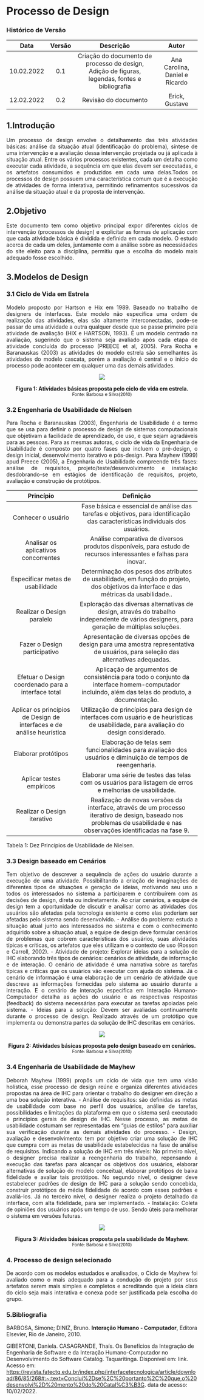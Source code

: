 # Processo de Design
### Histórico de Versão

|  Data  | Versão | Descrição | Autor |
| :----: | :----: | :-------: | :---: | 
| 10.02.2022 | 0.1 | Criação do documento de processo de design, Adição de figuras, legendas, fontes e bibliografia | Ana Carolina, Daniel e Ricardo |
| 12.02.2022 | 0.2 | Revisão do documento | Erick, Gustave |


## 1.Introdução

<p align="justify">
Um processo de design envolve o detalhamento das três atividades básicas: análise
da situação atual (identificação do problema), síntese de uma intervenção e a
avaliação dessa intervenção projetada ou já aplicada à situação atual. Entre os
vários processos existentes, cada um detalha como executar cada atividade, a
sequência em que elas devem ser executadas, e os artefatos consumidos e
produzidos em cada uma delas.Todos os processos de design possuem uma
característica comum que é a execução de atividades de forma interativa,
permitindo refinamentos sucessivos da análise da situação atual e da proposta de
intervenção.
</p>

## 2.Objetivo

<p align="justify">
Este documento tem como objetivo principal expor diferentes ciclos de intervenção
(processos de design) e explicitar as formas de aplicação com que cada atividade
básica é dividida e definida em cada modelo. O estudo acerca de cada um deles,
juntamente com a análise sobre as necessidades do site eleito para a disciplina,
permitiu que a escolha do modelo mais adequado fosse escolhido.
</p>

## 3.Modelos de Design

### 3.1 Ciclo de Vida em Estrela 
<p align="justify">
Modelo proposto por Hartson e Hix em 1989. Baseado no trabalho de designers de
interfaces. Este modelo não especifica uma ordem de realização das atividades,
elas são altamente interconectadas, pode-se passar de uma atividade a outra
qualquer desde que se passe primeiro pela atividade de avaliação (HIX e
HARTSON, 1993). É um modelo centrado na avaliação, sugerindo que o sistema
seja avaliado após cada etapa de atividade concluída do processo (PREECE et al,
2005). Para Rocha e Baranauskas (2003) as atividades do modelo estrela são
semelhantes às atividades do modelo cascata, porém a avaliação é central e o início
do processo pode acontecer em qualquer uma das demais atividades.
</p>

<p align="center">
<img src="https://user-images.githubusercontent.com/83254747/153682509-9995b21b-8411-4751-a890-af37b8d136e7.png">
<figcaption align='center'>
    <b>Figura 1: Atividades básicas proposta pelo ciclo de vida em estrela.</b>
    <br><small>Fonte: Barbosa e Silva(2010)</small>
</figcaption>
</p>

### 3.2 Engenharia de Usabilidade de Nielsen

<p align="justify">
Para Rocha e Baranauskas (2003), Engenharia de Usabilidade é o termo que se
usa para definir o processo de design de sistemas computacionais que objetivam a
facilidade de aprendizado, de uso, e que sejam agradáveis para as pessoas. Para
as mesmas autoras, o ciclo de vida da Engenharia de Usabilidade é composto por
quatro fases que incluem o pré-design, o design inicial, desenvolvimento iterativo e
pós-design. Para Mayhew (1999) apud Preece (2005), a Engenharia de Usabilidade
compreende três fases: análise de requisitos, projeto/teste/desenvolvimento e
instalação desdobrando-se em estágios de identificação de requisitos, projeto,
avaliação e construção de protótipos.
</p>

|  Princípio  | Definição |
| :---------: | :-------: | 
| Conhecer o usuário | Fase básica e essencial de análise das tarefas e objetivos, para identificação das características individuais dos usuários. |
| Analisar os aplicativos concorrentes | Análise comparativa de diversos produtos disponíveis, para estudo de recursos interessantes e falhas para inovar. |
| Especificar metas de usabilidade | Determinação dos pesos dos atributos de usabilidade, em função do projeto, dos objetivos da interface e das métricas da usabilidade.. |
| Realizar o Design paralelo | Exploração das diversas alternativas de design, através do trabalho independente de vários designers, para geração de múltiplas soluções. |
| Fazer o Design participativo | Apresentação de diversas opções de design para uma amostra representativa de usuários, para seleção das alternativas adequadas. |
| Efetuar o Design coordenado para a interface total | Aplicação de argumentos de consistência para todo o conjunto da interface homem-computador incluindo, além das telas do produto, a documentação. |
| Aplicar os princípios de Design de interfaces e de análise heurística | Utilização de princípios para design de interfaces com usuário e de heurísticas de usabilidade, para avaliação do design considerado. |
| Elaborar protótipos | Elaboração de telas sem funcionalidades para avaliação dos usuários e diminuição de tempos de reengenharia. |
| Aplicar testes empíricos | Elaborar uma série de testes das telas com os usuários para listagem de erros e melhorias de usabilidade. |
| Realizar o Design iterativo | Realização de novas versões da interface, através de um processo iterativo de design, baseado nos problemas de usabilidade e nas observações identificadas na fase 9. |

<figcaption>Tabela 1: Dez Princípios de Usabilidade de Nielsen.</figcaption>

### 3.3 Design baseado em Cenários

<p align="justify">
Tem objetivo de descrever a sequência de ações do usuário durante a execução de uma atividade. Possibilitando a criação de imaginações de diferentes tipos de situações e geração de ideias, motivando seu uso a todos os interessados no sistema a participarem e contribuírem com as decisões de design, direta ou indiretamente. Ao criar cenários, a equipe de design tem a oportunidade de discutir e analisar como as atividades dos usuários são afetadas pela tecnologia existente e como elas poderiam ser afetadas pelo sistema sendo desenvolvido. 
  - Análise do problema: estuda a situação atual junto aos interessados no sistema e com o conhecimento adquirido sobre a situação atual, a equipe de design deve formular cenários de problemas que cobrem características dos usuários, suas atividades típicas e críticas, os artefatos que eles utilizam e o contexto de uso (Rosson e Carroll, 2002). 
 - Atividade de projeto: Explorar ideias para a solução de IHC elaborando três tipos de cenários: cenários de atividade, de informação e de interação. O cenário de atividade é uma narrativa sobre as tarefas típicas e críticas que os usuários vão executar com ajuda do sistema. Já o cenário de informação é uma elaboração de um cenário de atividade que descreve as informações fornecidas pelo sistema ao usuário durante a interação. E o cenário de interação específica em Interação Humano-Computador detalha as ações do usuário e as respectivas respostas (feedback) do sistema necessárias para executar as tarefas apoiadas pelo sistema. 
 - Ideias para a solução: Devem ser avaliadas continuamente durante o processo de design. Realizado através de um protótipo que implementa ou demonstra partes da solução de IHC descritas em cenários.
</p>

<p align="center">
<img src="https://user-images.githubusercontent.com/83254747/153682509-9995b21b-8411-4751-a890-af37b8d136e7.png">
<figcaption align='center'>
    <b>Figura 2: Atividades básicas proposta pelo design baseado em cenários.</b>
    <br><small>Fonte: Barbosa e Silva(2010)</small>
</figcaption>
</p>


### 3.4 Engenharia de Usabilidade de Mayhew
<p align="justify">
Deborah Mayhew (1999) propôs um ciclo de vida que tem uma visão holística, esse processo de design reúne e organiza diferentes atividades propostas na área de IHC para orientar o trabalho do designer em direção a uma boa solução interativa.
 - Análise de requisitos:  são definidas as metas de usabilidade com base no perfil dos usuários, análise de tarefas, possibilidades e limitações da plataforma em que o sistema será executado e princípios gerais de design de IHC. Nesse processo, as metas de usabilidade costumam ser representadas em “guias de estilos” para auxiliar sua verificação durante as demais atividades do processo.
 - Design, avaliação e desenvolvimento:  tem por objetivo criar uma solução de IHC que cumpra com as metas de usabilidade estabelecidas na fase de análise de requisitos. Indicando a solução de IHC em três níveis: No primeiro nível, o designer precisa realizar a reengenharia do trabalho, repensando a execução das tarefas para alcançar os objetivos dos usuários, elaborar alternativas de solução do modelo conceitual, elaborar protótipos de baixa fidelidade e avaliar tais protótipos. No segundo nível, o designer deve estabelecer padrões de design de IHC para a solução sendo concebida, construir protótipos de média fidelidade de acordo com esses padrões e avaliá-los. Já no terceiro nível, o designer realiza o projeto detalhado da interface, com alta fidelidade, para ser implementado.
 - Instalação: Coleta de opiniões dos usuários após um tempo de uso. Sendo úteis para melhorar o sistema em versões futuras.

</p>

<p align="center">
<img src="https://user-images.githubusercontent.com/83254747/153682509-9995b21b-8411-4751-a890-af37b8d136e7.png">
<figcaption align='center'>
    <b>Figura 3: Atividades básicas proposta pela usabilidade de Mayhew.</b>
    <br><small>Fonte: Barbosa e Silva(2010)</small>
</figcaption>
</p>


### 4. Processo de design selecionado
<p align="justify">
De acordo com os modelos estudados e analisados, o Ciclo de Mayhew foi avaliado como o mais adequado para a condução do projeto por seus artefatos serem mais simples e completos e acreditando que a ideia clara do ciclo seja mais interativa e conexa pode ser justificada pela escolha do grupo.
</p>

### 5.Bibliografia
BARBOSA, Simone; DINIZ, Bruno. **Interação Humano - Computador**, Editora Elsevier, Rio de Janeiro, 2010.

GIBERTONI, Daniela. CASAGRANDE, Thaís. Os Benefícios da Integração de Engenharia de Software e da Interação Humano-Computador no Desenvolvimento do Software Catalóg. Taquaritinga. Disponível em: link. Acesso em: <https://revista.fatectq.edu.br/index.php/interfacetecnologica/article/download/86/85/268#:~:text=Conclui%2Dse%2C%20portanto%2C%20que,o%20desenvolvi%2D%20mento%20do%20Catal%C3%B3G>. data de acesso: 10/02/2022.
